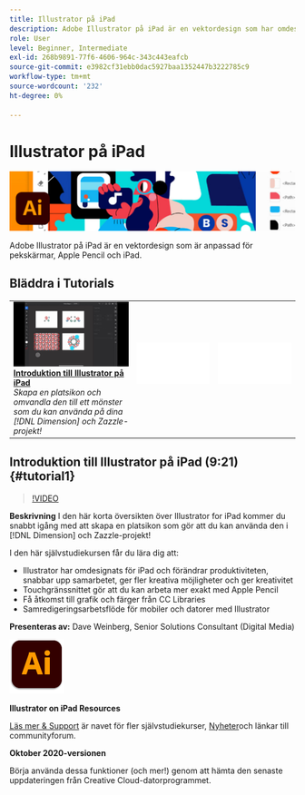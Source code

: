 ```yaml
---
title: Illustrator på iPad
description: Adobe Illustrator på iPad är en vektordesign som har omdesignats för pekskärmar, Apple Pencil och iPad
role: User
level: Beginner, Intermediate
exl-id: 268b9891-77f6-4606-964c-343c443eafcb
source-git-commit: e3982cf31ebb0dac5927baa1352447b3222785c9
workflow-type: tm+mt
source-wordcount: '232'
ht-degree: 0%

---
```


# Illustrator på iPad

![Hero-bild av självstudiekurs](../assets/AIoniPad.jpg)

Adobe Illustrator på iPad är en vektordesign som är anpassad för pekskärmar, Apple Pencil och iPad.

## Bläddra i Tutorials

<table style="table-layout:fixed">
<tr>
 <td>
   <a href="illustratoripad.md#tutorial1">
      <img alt="Introduktion till Illustrator på iPad" src="../assets/illustrator-iPad_repeat_weinberg_thumbnail.jpg" />
   </a>
    <div>
   <a href="illustratoripad.md#tutorial1"><strong>Introduktion till Illustrator på iPad</strong></a>
    </div>
    <em>Skapa en platsikon och omvandla den till ett mönster som du kan använda på dina [!DNL Dimension] och Zazzle-projekt!</em>
    <br>
  </td>
  <td>
    <img alt="Avstånd" src="../assets/Whitespacer.png" />
    <div>
    <br>
  </td>
  <td>
    <img alt="Avstånd" src="../assets/Whitespacer.png" />
    <div>
    <br>
  </td>
</tr>
</table>

## Introduktion till Illustrator på iPad (9:21) {#tutorial1}

>[!VIDEO](https://video.tv.adobe.com/v/326823?hidetitle=true)

**Beskrivning**
I den här korta översikten över Illustrator for iPad kommer du snabbt igång med att skapa en platsikon som gör att du kan använda den i [!DNL Dimension] och Zazzle-projekt!

I den här självstudiekursen får du lära dig att:
* Illustrator har omdesignats för iPad och förändrar produktiviteten, snabbar upp samarbetet, ger fler kreativa möjligheter och ger kreativitet
* Touchgränssnittet gör att du kan arbeta mer exakt med Apple Pencil
* Få åtkomst till grafik och färger från CC Libraries
* Samredigeringsarbetsflöde för mobiler och datorer med Illustrator

**Presenteras av:**
Dave Weinberg, Senior Solutions Consultant (Digital Media)

![Illustrator på iPad logotyp](../assets/ai_appicon_96.png)

**Illustrator on iPad Resources**

[Läs mer &amp; Support](https://helpx.adobe.com/support/illustrator.html) är navet för fler självstudiekurser, [Nyheter](https://helpx.adobe.com/illustrator/using/whats-new/mobile-2021.html)och länkar till communityforum.

**Oktober 2020-versionen**

Börja använda dessa funktioner (och mer!) genom att hämta den senaste uppdateringen från Creative Cloud-datorprogrammet.
